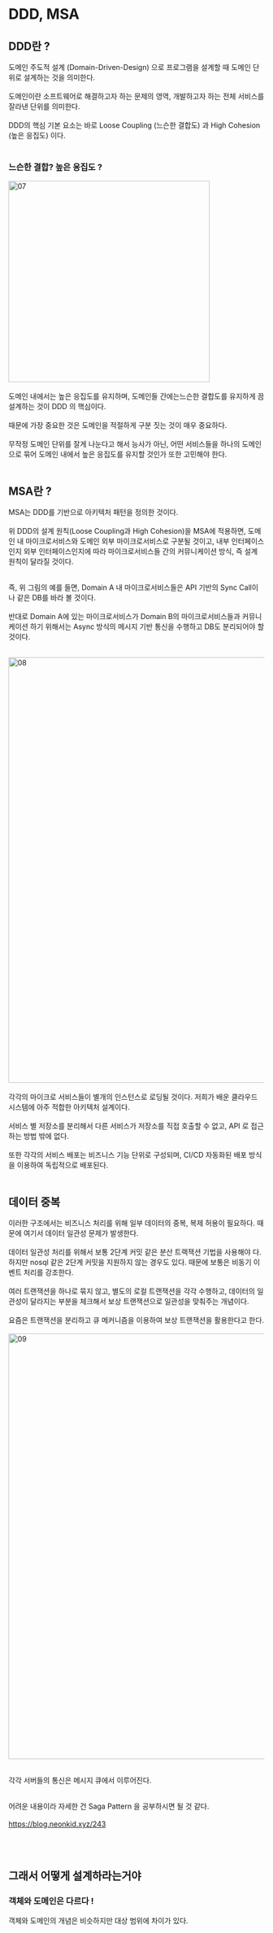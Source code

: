 # DDD, MSA

## DDD란 ?
도메인 주도적 설계 (Domain-Driven-Design) 으로 프로그램을 설계할 때 도메인 단위로 설계하는 것을 의미한다.<br><br>
도메인이란 소프트웨어로 해결하고자 하는 문제의 영역, 개발하고자 하는 전체 서비스를 잘라낸 단위를 의미한다. <br><br>
DDD의 핵심 기본 요소는 바로 Loose Coupling (느슨한 결합도) 과 High Cohesion (높은 응집도) 이다. <br><br>

### 느슨한 결합? 높은 응집도 ?
<img width="396" alt="07" src="https://user-images.githubusercontent.com/59008469/170444614-dfe0050e-c395-4ca8-9db1-371d05809239.png">
<br><br>
도메인 내에서는 높은 응집도를 유지하며, 도메인들 간에는느슨한 결합도를 유지하게 끔 설계하는 것이 DDD 의 핵심이다.<br><br>
때문에 가장 중요한 것은 도메인을 적절하게 구분 짓는 것이 매우 중요하다.<br><br>
무작정 도메인 단위를 잘게 나눈다고 해서 능사가 아닌, 어떤 서비스들을 하나의 도메인으로 묶어 도메인 내에서 높은 응집도를 유지할 것인가
또한 고민해야 한다.<br><br>

## MSA란 ?
MSA는 DDD를 기반으로 아키텍처 패턴을 정의한 것이다. <br><br>
위 DDD의 설계 원칙(Loose Coupling과 High Cohesion)을 MSA에 적용하면, 도메인 내 마이크로서비스와 도메인 외부 마이크로서비스로 구분될 것이고, 내부 인터페이스인지 외부 인터페이스인지에 따라 마이크로서비스들 간의 커뮤니케이션 방식, 즉 설계 원칙이 달라질 것이다. <br><br>

즉, 위 그림의 예를 들면, Domain A 내 마이크로서비스들은 API 기반의 Sync Call이나 같은 DB를 바라 볼 것이다.<br><br>
반대로 Domain A에 있는 마이크로서비스가 Domain B의 마이크로서비스들과 커뮤니케이션 하기 위해서는 Async 방식의 메시지 기반 통신을 수행하고 DB도 분리되어야 할 것이다.<br><br>

<img width="837" alt="08" src="https://user-images.githubusercontent.com/59008469/170446443-9ee283d1-ae2e-4b86-b4b8-39cf475e2542.png"> <br><br>
각각의 마이크로 서비스들이 별개의 인스턴스로 로딩될 것이다. 저희가 배운 클라우드 시스템에 아주 적합한 아키텍처 설계이다.<br><br>
서비스 별 저장소를 분리해서 다른 서비스가 저장소를 직접 호출할 수 없고, API 로 접근하는 방법 밖에 없다.<br><br>
또한 각각의 서비스 배포는 비즈니스 기능 단위로 구성되며, CI/CD 자동화된 배포 방식을 이용하여 독립적으로 배포된다.<br><br>

## 데이터 중복
이러한 구조에서는 비즈니스 처리를 위해 일부 데이터의 중복, 복제 허용이 필요하다. 때문에 여기서 데이터 일관성 문제가 발생한다.<br><br>
데이터 일관성 처리를 위해서 보통 2단계 커밋 같은 분산 트랙잭션 기법을 사용해야 다. 하지만 nosql 같은 2단계 커밋을 지원하지 않는 경우도 있다. 때문에 보통은 비동기 이벤트 처리를 강조한다.<br><br>
여러 트랜잭션을 하나로 묶지 않고, 별도의 로컬 트랜잭션을 각각 수행하고, 데이터의 일관성이 달라지는 부분을 체크해서 보상 트랜잭션으로 일관성을 맞춰주는 개념이다.<br><br>
요즘은 트랜잭션을 분리하고 큐 메커니즘을 이용하여 보상 트랜잭션을 활용한다고 한다.<br><br>
<img width="837" alt="09" src="https://user-images.githubusercontent.com/59008469/170450092-a87b35ce-eebd-4299-86da-14ee6562759e.png"><br><br>

각각 서버들의 통신은 메시지 큐에서 이루어진다.<br><br>

어려운 내용이라 자세한 건 Saga Pattern 을 공부하시면 될 것 같다.<br><br>
https://blog.neonkid.xyz/243

<br><br>

## 그래서 어떻게 설계하라는거야
### 객체와 도메인은 다르다 !
객체와 도메인의 개념은 비슷하지만 대상 범위에 차이가 있다. 

